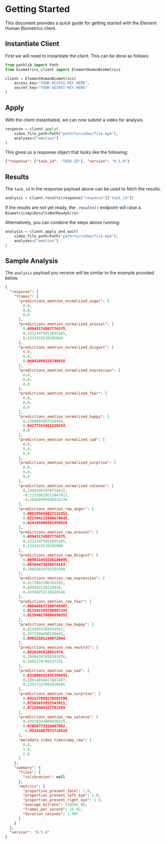 # Getting Started

This document provides a quick guide for getting 
started with the Element Human Biometrics client.  

## Instantiate Client

First we will need to instantiate the client.
This can be done as follows:

```python linenums="1"
from pathlib import Path
from biometrics_client import ElementHumanBiometrics

client = ElementHumanBiometrics(
    access_key="YOUR-ACCESS-KEY-HERE", 
    secret_key="YOUR-SECRET-KEY-HERE"
)
```

## Apply

With the client instantiated, we can now submit a video
for analysis.

```python linenums="8"
response = client.apply(
    video_file_path=Path("path/to/video/file.mp4"), 
    analyses=["emotion"]
)
```

This gives us a response object that looks like the following:

```json
{"response": {"task_id": "TASK-ID"}, "version": "0.5.0"}
```

## Results

The `task_id` in the response payload above can be used
to fetch the results.

```python linenums="12"
analysis = client.results(response["response"]["task_id"])
```

If the results are not yet ready, the `.results()`
endpoint will raise a `BiometricsApiResultsNotReadyError`.

Alternatively, you can combine the steps above running:

```python linenums="1"
analysis = client.apply_and_wait(
    video_file_path=Path("path/to/video/file.mp4"), 
    analyses=["emotion"]
)
```

## Sample Analysis

The `analysis` payload you receive will be similar to the example provided below.

```json linenums="1"
{
  "response": {
    "frames": {
      "predictions_emotion_normalized_anger": [
        0.0,
        0.0,
        0.0
      ],
      "predictions_emotion_normalized_arousal": [
        0.08945174887776375,
        0.13123975053895265,
        0.1314315510292848
      ],
      "predictions_emotion_normalized_disgust": [
        0.0,
        0.0,
        0.06841050328746918
      ],
      "predictions_emotion_normalized_expression": [
        0.0,
        0.0,
        0.0
      ],
      "predictions_emotion_normalized_fear": [
        0.0,
        0.0,
        0.0
      ],
      "predictions_emotion_normalized_happy": [
        0.3209093087420444,
        0.04277153451128254,
        0.0
      ],
      "predictions_emotion_normalized_sad": [
        0.0,
        0.0,
        0.0
      ],
      "predictions_emotion_normalized_surprise": [
        0.0,
        0.0,
        0.0
      ],
      "predictions_emotion_normalized_valence": [
        0.23482961976720432,
        -0.12330629512847913,
        -0.28168490505026234
      ],
      "predictions_emotion_raw_anger": [
        0.006295658027132352,
        0.022384132840670645,
        0.024185805891950924
      ],
      "predictions_emotion_raw_arousal": [
        0.08945174887776375,
        0.13123975053895265,
        0.1314315510292848
      ],
      "predictions_emotion_raw_disgust": [
        0.009831455536186695,
        0.06364473630674183,
        0.10028434793154399
      ],
      "predictions_emotion_raw_expression": [
        0.9173897206783295,
        0.609102126210928,
        0.43368252118428546
      ],
      "predictions_emotion_raw_fear": [
        0.006468637380748987,
        0.013182169786887243,
        0.015840270866950352
      ],
      "predictions_emotion_raw_happy": [
        0.8234855383634567,
        0.3372399490326643,
        0.09032581249872844
      ],
      "predictions_emotion_raw_neutral": [
        0.0826102818051974,
        0.39089787658303976,
        0.5663174788157145
      ],
      "predictions_emotion_raw_sad": [
        0.031000592435399692,
        0.10014854627661407,
        0.13517327855030695
      ],
      "predictions_emotion_raw_surprise": [
        0.042127889270583786,
        0.07503655855543911,
        0.07150404527783394
      ],
      "predictions_emotion_raw_valence": [
        0.43470364809036255,
        0.07656773319467902,
        -0.08181087672710419
      ],
      "metadata_video_timestamp_raw": [
        0.0,
        1.0,
        2.0
      ]
    },
    "summary": {
      "files": {
        "calibration": null
      },
      "metrics": {
        "proportion_present_face": 1.0,
        "proportion_present_left_eye": 1.0,
        "proportion_present_right_eye": 1.0,
        "average_bitrate": 134585.88,
        "frames_per_second": 15.02,
        "duration_seconds": 1.997
      }
    }
  },
  "version": "0.5.0"
}
```
